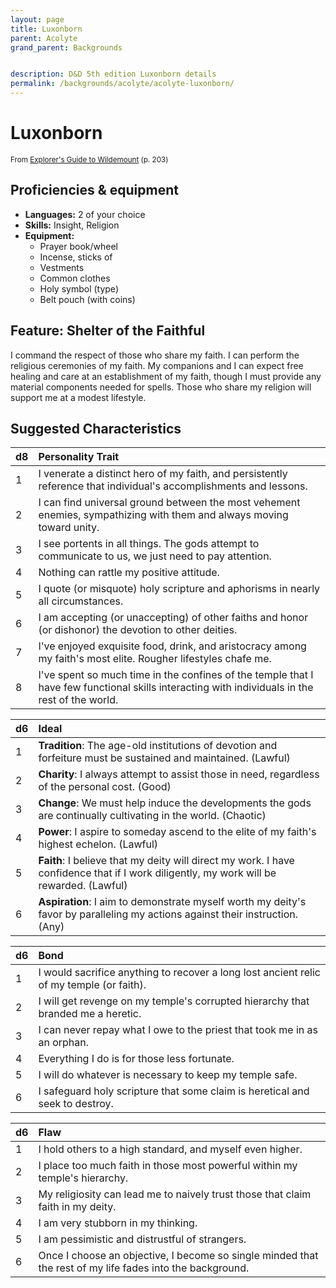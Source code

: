 ```yaml
---
layout: page
title: Luxonborn
parent: Acolyte
grand_parent: Backgrounds


description: D&D 5th edition Luxonborn details
permalink: /backgrounds/acolyte/acolyte-luxonborn/
---
```

# Luxonborn

<small>From <a target="_blank" href="https://dnd.wizards.com/products/wildemount">Explorer's Guide to Wildemount</a> (p. 203)</small>


## Proficiencies & equipment

- **Languages:** 2 of your choice
- **Skills:** Insight, Religion
- **Equipment:** 
  - Prayer book/wheel
  - Incense, sticks of
  - Vestments
  - Common clothes
  - Holy symbol (type)
  - Belt pouch (with coins)

## Feature: Shelter of the Faithful


I command the respect of those who share my faith. I can perform the religious ceremonies of my faith. My companions and I can expect free healing and care at an establishment of my faith, though I must provide any material components needed for spells. Those who share my religion will support me at a modest lifestyle.

## Suggested Characteristics


| d8 | Personality Trait |
|:----------------------------|:------------------|
| 1 | I venerate a distinct hero of my faith, and persistently reference that individual's accomplishments and lessons. |
| 2 | I can find universal ground between the most vehement enemies, sympathizing with them and always moving toward unity. |
| 3 | I see portents in all things. The gods attempt to communicate to us, we just need to pay attention. |
| 4 | Nothing can rattle my positive attitude. |
| 5 | I quote (or misquote) holy scripture and aphorisms in nearly all circumstances. |
| 6 | I am accepting (or unaccepting) of other faiths and honor (or dishonor) the devotion to other deities. |
| 7 | I've enjoyed exquisite food, drink, and aristocracy among my faith's most elite. Rougher lifestyles chafe me. |
| 8 | I've spent so much time in the confines of the temple that I have few functional skills interacting with individuals in the rest of the world. |

| d6 | Ideal |
|:----------------------------|:------|
| 1 | **Tradition**: The age-old institutions of devotion and forfeiture must be sustained and maintained. (Lawful) |
| 2 | **Charity**: I always attempt to assist those in need, regardless of the personal cost. (Good) |
| 3 | **Change**: We must help induce the developments the gods are continually cultivating in the world. (Chaotic) |
| 4 | **Power**: I aspire to someday ascend to the elite of my faith's highest echelon. (Lawful) |
| 5 | **Faith**: I believe that my deity will direct my work. I have confidence that if I work diligently, my work will be rewarded. (Lawful) |
| 6 | **Aspiration**: I aim to demonstrate myself worth my deity's favor by paralleling my actions against their instruction. (Any) |

| d6 | Bond |
|:----------------------------|:------------------|
| 1 | I would sacrifice anything to recover a long lost ancient relic of my temple (or faith). |
| 2 | I will get revenge on my temple's corrupted hierarchy that branded me a heretic. |
| 3 | I can never repay what I owe to the priest that took me in as an orphan. |
| 4 | Everything I do is for those less fortunate. |
| 5 | I will do whatever is necessary to keep my temple safe. |
| 6 | I safeguard holy scripture that some claim is heretical and seek to destroy. |

| d6 | Flaw |
|:----------------------------|:------------------|
| 1 | I hold others to a high standard, and myself even higher. |
| 2 | I place too much faith in those most powerful within my temple's hierarchy. |
| 3 | My religiosity can lead me to naively trust those that claim faith in my deity. |
| 4 | I am very stubborn in my thinking. |
| 5 | I am pessimistic and distrustful of strangers. |
| 6 | Once I choose an objective, I become so single minded that the rest of my life fades into the background. |
